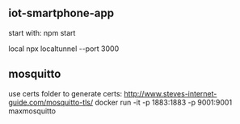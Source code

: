 

## iot-smartphone-app

start with:
npm start

local
npx localtunnel --port 3000

## mosquitto

use certs folder to generate certs: http://www.steves-internet-guide.com/mosquitto-tls/
docker run -it -p 1883:1883 -p 9001:9001 maxmosquitto